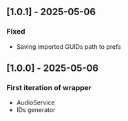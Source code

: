 ## [1.0.1] - 2025-05-06
### Fixed
- Saving imported GUIDs path to prefs

## [1.0.0] - 2025-05-06
### First iteration of wrapper
- AudioService
- IDs generator